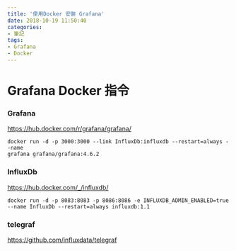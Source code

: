 ```yaml
---
title: '使用Docker 安裝 Grafana'
date: 2018-10-19 11:50:40
categories: 
- 筆記
tags: 
- Grafana
- Docker
---
```


# Grafana Docker 指令

### Grafana
https://hub.docker.com/r/grafana/grafana/

```
docker run -d -p 3000:3000 --link InfluxDb:influxdb --restart=always --name 
grafana grafana/grafana:4.6.2
```
### InfluxDb
https://hub.docker.com/_/influxdb/

```
docker run -d -p 8083:8083 -p 8086:8086 -e INFLUXDB_ADMIN_ENABLED=true --name InfluxDb --restart=always influxdb:1.1
```
###  telegraf
https://github.com/influxdata/telegraf